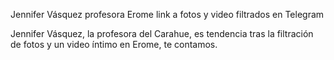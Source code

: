 Jennifer Vásquez profesora Erome link a fotos y video filtrados en Telegram

Jennifer Vásquez, la profesora del Carahue, es tendencia tras la filtración de fotos y un video íntimo en Erome, te contamos.
